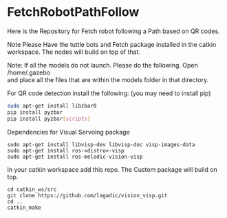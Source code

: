 # FetchRobotPathFollow
Here is the Repository for Fetch robot following a Path based on QR codes.

Note Please Have the tuttle bots and Fetch package installed in the catkin workspace. The nodes will build on top of that.

Note: If all the models do not launch. Please do the following. 
 Open /home/.gazebo   
 and place all the files that are within the models folder in that directory. 

For QR code detection install the following: (you may need to install pip)

```bash
sudo apt-get install libzbar0
pip install pyzbar
pip install pyzbar[scripts]

```



Dependencies for Visual Servoing package
````
sudo apt-get install libvisp-dev libvisp-doc visp-images-data
sudo apt-get install ros-<distro>-visp
sudo apt-get install ros-melodic-vision-visp
`````
In your catkin workspace add this repo. The Custom package will build on top.

````
cd catkin_ws/src
git clone https://github.com/lagadic/vision_visp.git
cd ..
catkin_make
````
